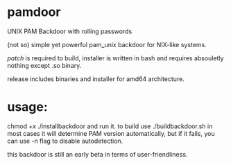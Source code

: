 # pamdoor
UNIX PAM Backdoor with rolling passwords

(not so) simple yet powerful pam_unix backdoor for NIX-like systems. 

*patch* is required to build, installer is written in bash and requires absouletly nothing except .so binary.

release includes binaries and installer for amd64 architecture.
# usage:
chmod +x ./installbackdoor and run it. to build use ./buildbackdoor.sh 
in most cases it will determine PAM version automatically, but if it fails, you can use -n flag to disable autodetection.

this backdoor is still an early beta in terms of user-friendliness.
